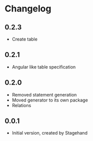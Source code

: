 # Changelog

## 0.2.3

- Create table

## 0.2.1

- Angular like table specification

## 0.2.0

- Removed statement generation
- Moved generator to its own package
- Relations

## 0.0.1

- Initial version, created by Stagehand
